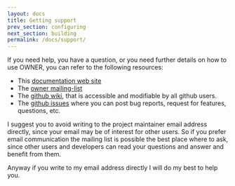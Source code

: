 ```yaml
---
layout: docs
title: Getting support
prev_section: configuring
next_section: building
permalink: /docs/support/
---
```



If you need help, you have a question, or you need further details on how to use
OWNER, you can refer to the following resources:

 - This [documentation web site](http://owner.aeonbits.org) 
 - The [owner mailing-list](http://groups.google.com/group/owner-api)
 - The [github wiki](https://github.com/lviggiano/owner/wiki), that is 
   accessible and modifiable by all github users.
 - The [github issues](https://github.com/lviggiano/owner/issues) where you can
   post bug reports, request for features, questions, etc.
   
I suggest you to avoid writing to the project maintainer email address directly, 
since your email may be of interest for other users. So if you prefer email 
communication the mailing list is possible the best place where to ask, since 
other users and developers can read your questions and answer and benefit from 
them.

Anyway if you write to my email address directly I will do my best to help you.
